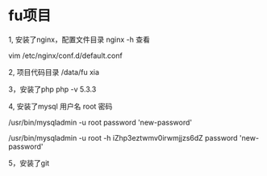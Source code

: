 # fu项目
1, 安装了nginx，配置文件目录  nginx -h 查看

vim /etc/nginx/conf.d/default.conf



2, 项目代码目录  /data/fu xia



3，安装了php   php -v  5.3.3



4, 安装了mysql   用户名 root  密码 

/usr/bin/mysqladmin -u root password 'new-password'

/usr/bin/mysqladmin -u root -h iZhp3eztwmv0irwmjjzs6dZ password 'new-password'



5，安装了git  
